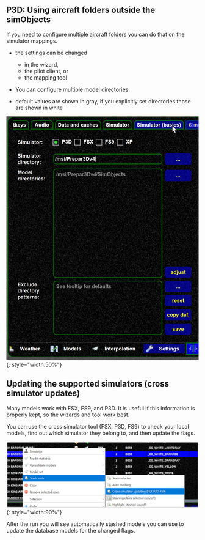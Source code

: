 <!--
    SPDX-FileCopyrightText: Copyright (C) swift Project Community / Contributors
    SPDX-License-Identifier: GFDL-1.3-only
-->

## P3D: Using aircraft folders outside the simObjects

If you need to configure multiple aircraft folders you can do that on the simulator mappings.

-   the settings can be changed
    -   in the wizard,
    -   the pilot client, or
    -   the mapping tool

-   You can configure multiple model directories

-   default values are shown in gray, if you explicitly set directories those are shown in white

![](./../../img/Simulator_settings.jpg){: style="width:50%"}

## Updating the supported simulators (cross simulator updates)

Many models work with FSX, FS9, and P3D.
It is useful if this information is properly kept, so the wizards and tool work best.

You can use the cross simulator tool (FSX, P3D, FS9) to check your local models, find out which simulator they belong to, and then update the flags.

![](./../../img/crosssimupdate.jpg){: style="width:90%"}

After the run you will see automatically stashed models you can use to update the database models for the changed flags.
